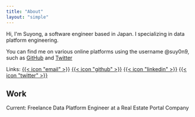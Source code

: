 ```yaml
---
title: "About"
layout: "simple"
---
```


Hi, I'm Suyong, a software engineer based in Japan. I specializing in data platform engineering.

You can find me on various online platforms using the username @suy0n9, such as [GitHub](https://github.com/suy0n9) and [Twitter](https://twitter.com/suy0n9)

Links:
[{{< icon "email" >}}](mailto:suy01v9@gmail.com) 
[{{< icon "github" >}}](https://github.com/suy0n9) 
[{{< icon "linkedin" >}}](https://www.linkedin.com/in/suyong-gotoh) 
[{{< icon "twitter" >}}](https://twitter.com/suy0n9) 


## Work
Current: Freelance Data Platform Engineer at a Real Estate Portal Company
